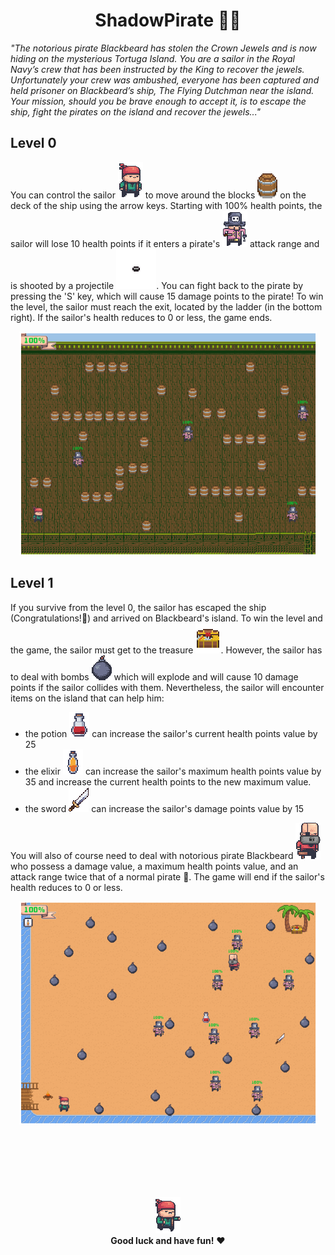 <div align="center">
  <h1>ShadowPirate 🏴‍☠️</h1>
</div>

<p><i>
"The notorious pirate Blackbeard has stolen the Crown Jewels and is now hiding on the mysterious
Tortuga Island. You are a sailor in the Royal Navy’s crew that has been instructed by the King to
recover the jewels. Unfortunately your crew was ambushed, everyone has been captured and held
prisoner on Blackbeard’s ship, The Flying Dutchman near the island. Your mission, should you
be brave enough to accept it, is to escape the ship, fight the pirates on the island and recover the
jewels..."
</i></p>

## Level 0
You can control the sailor <img src="res/sailor/sailorRight.png"> to move around the blocks <img src="res/block.png"> on the 
deck of the ship using the arrow keys. Starting with 100% health points, the sailor will lose 10 health points if it enters a 
pirate's <img src="res/pirate/pirateRight.png"> attack range and is shooted by a projectile <img src="res/pirate/pirateProjectile.png">.
You can fight back to the pirate by pressing the 'S' key, which will cause 15 damage points to the pirate! To win the level, the 
sailor must reach the exit, located by the ladder (in the bottom right). If the sailor's health reduces to 0 or less, the game ends.
<p align="center">
  <img src="Level 0.png">
</p>

## Level 1
If you survive from the level 0, the sailor has escaped the ship (Congratulations!🎉) and arrived on Blackbeard's island. To win the 
level and the game, the sailor must get to the treasure <img src="res/treasure.png">. However, the sailor has to deal with bombs <img src="res/bomb.png">
 which will explode and will cause 10 damage points if the sailor collides with them. Nevertheless, the sailor will encounter items on the
  island that can help him: 
  - the potion <img src="res/items/potion.png"> can increase the sailor's current health points value by 25
  - the elixir <img src="res/items/elixir.png"> can increase the sailor's maximum health points value by 35 and increase the current health points to the new maximum value.
  - the sword <img src="res/items/sword.png"> can increase the sailor's damage points value by 15

You will also of course need to deal with notorious pirate Blackbeard <img src="res/blackbeard/blackbeardRight.png"> who possess a damage value, a
maximum health points value, and an attack range twice that of a normal pirate 👿. The game will end if the sailor's health reduces to 0 or less.
<p align="center">
  <img src="Level 1.png">
</p>


<br><br><br><br><br>


<p align="center">
  <img src="res/sailor/sailorHitRight.png">
  <br>
  <strong>Good luck and have fun!</strong> ❤️
</p>

